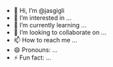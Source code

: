 - 👋 Hi, I’m @jasgigli
- 👀 I’m interested in ...
- 🌱 I’m currently learning ...
- 💞️ I’m looking to collaborate on ...
- 📫 How to reach me ...
- 😄 Pronouns: ...
- ⚡ Fun fact: ...

<!---
jasgigli/jasgigli is a ✨ special ✨ repository because its `README.md` (this file) appears on your GitHub profile.
You can click the Preview link to take a look at your changes.
--->
